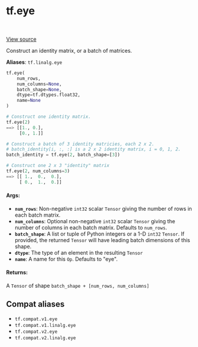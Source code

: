 <div itemscope itemtype="http://developers.google.com/ReferenceObject">
<meta itemprop="name" content="tf.eye" />
<meta itemprop="path" content="Stable" />
</div>

# tf.eye

<!-- Insert buttons and diff -->

<table class="tfo-notebook-buttons tfo-api" align="left">
</table>

<a target="_blank" href="/code/stable/tensorflow/python/ops/linalg_ops.py">View source</a>



Construct an identity matrix, or a batch of matrices.

**Aliases**: `tf.linalg.eye`

``` python
tf.eye(
    num_rows,
    num_columns=None,
    batch_shape=None,
    dtype=tf.dtypes.float32,
    name=None
)
```



<!-- Placeholder for "Used in" -->

```python
# Construct one identity matrix.
tf.eye(2)
==> [[1., 0.],
     [0., 1.]]

# Construct a batch of 3 identity matricies, each 2 x 2.
# batch_identity[i, :, :] is a 2 x 2 identity matrix, i = 0, 1, 2.
batch_identity = tf.eye(2, batch_shape=[3])

# Construct one 2 x 3 "identity" matrix
tf.eye(2, num_columns=3)
==> [[ 1.,  0.,  0.],
     [ 0.,  1.,  0.]]
```

#### Args:


* <b>`num_rows`</b>: Non-negative `int32` scalar `Tensor` giving the number of rows
  in each batch matrix.
* <b>`num_columns`</b>: Optional non-negative `int32` scalar `Tensor` giving the number
  of columns in each batch matrix.  Defaults to `num_rows`.
* <b>`batch_shape`</b>:  A list or tuple of Python integers or a 1-D `int32` `Tensor`.
  If provided, the returned `Tensor` will have leading batch dimensions of
  this shape.
* <b>`dtype`</b>:  The type of an element in the resulting `Tensor`
* <b>`name`</b>:  A name for this `Op`.  Defaults to "eye".


#### Returns:

A `Tensor` of shape `batch_shape + [num_rows, num_columns]`


## Compat aliases

* `tf.compat.v1.eye`
* `tf.compat.v1.linalg.eye`
* `tf.compat.v2.eye`
* `tf.compat.v2.linalg.eye`


